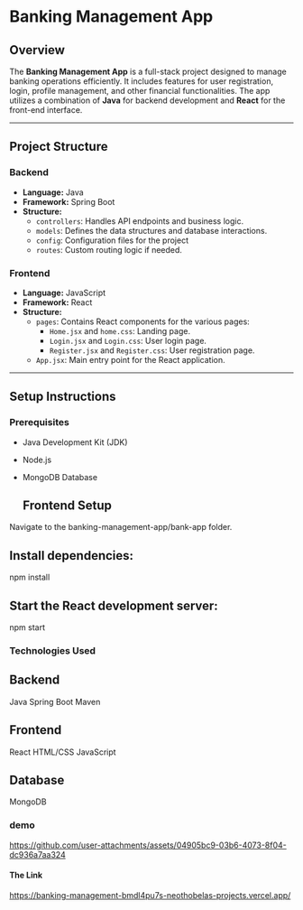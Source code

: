 # Banking Management App

## Overview
The **Banking Management App** is a full-stack project designed to manage banking operations efficiently. It includes features for user registration, login, profile management, and other financial functionalities. The app utilizes a combination of **Java** for backend development and **React** for the front-end interface.

---

## Project Structure

### Backend
- **Language:** Java  
- **Framework:** Spring Boot  
- **Structure:**
  - `controllers`: Handles API endpoints and business logic.
  - `models`: Defines the data structures and database interactions.
  - `config`: Configuration files for the project 
  - `routes`: Custom routing logic if needed.

### Frontend
- **Language:** JavaScript  
- **Framework:** React  
- **Structure:**
  - `pages`: Contains React components for the various pages:
    - `Home.jsx` and `home.css`: Landing page.
    - `Login.jsx` and `Login.css`: User login page.
    - `Register.jsx` and `Register.css`: User registration page.
  - `App.jsx`: Main entry point for the React application.

---

## Setup Instructions

### Prerequisites
- Java Development Kit (JDK) 
- Node.js 
- MongoDB Database 

  ## Frontend Setup
   
Navigate to the
banking-management-app/bank-app folder.

## Install dependencies:

npm install


## Start the React development server:

npm start


### Technologies Used

## Backend

Java
Spring Boot
Maven

## Frontend

React
HTML/CSS
JavaScript

## Database

MongoDB

### demo

https://github.com/user-attachments/assets/04905bc9-03b6-4073-8f04-dc936a7aa324


#### The Link

https://banking-management-bmdl4pu7s-neothobelas-projects.vercel.app/


